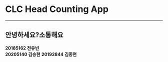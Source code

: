 <h1>CLC Head Counting App</h1>
<hr>
<h2>안녕하세요?소통해요</h2>
<b>20185162 전유빈</b><br>
<b>20205140 김승현</b>
<b>20192844 김종현</b>
